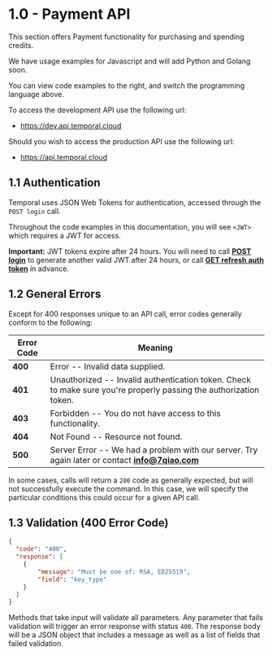 # 1.0 - Payment API

This section offers Payment functionality for purchasing and spending credits.

We have usage examples for Javascript and will add Python and Golang soon.

You can view code examples to the right, and switch the programming language above.

To access the development API use the following url:

* https://dev.api.temporal.cloud

Should you wish to access the production API  use the following url:

* https://api.temporal.cloud

## 1.1 Authentication

Temporal uses JSON Web Tokens for authentication, accessed through the `POST login` call.

Throughout the code examples in this documentation, you will see `<JWT>` which requires a JWT for access.

<aside class="success">
<b>Important:</b>  JWT tokens expire after 24 hours. You will need to call <b><a href="/account.html#post-login">POST login</a></b> to generate another valid JWT after 24 hours, or call <b><a href="/account.html#get-refreshed-auth-token">GET refresh auth token</a></b> in advance.
</aside>


## 1.2 General Errors

Except for 400 responses unique to an API call, error codes generally conform to the following:

Error Code | Meaning
---------- | -------
<b>400</b> | Error -- Invalid data supplied.
<b>401</b> | Unauthorized -- Invalid authentication token.  Check to make sure you're properly passing the authorization token.
<b>403</b> | Forbidden -- You do not have access to this functionality.
<b>404</b> | Not Found -- Resource not found.
<b>500</b> | Server Error -- We had a problem with our server. Try again later or contact <b>info@7qiao.com</b>


In some cases, calls will return a `200` code as generally expected, but will not successfully execute the command.
In this case, we will specify the particular conditions this could occur for a given API call.

## 1.3 Validation (400 Error Code)

```json
{
  "code": "400",
  "response": [
    {
        "message": "Must be one of: RSA, ED25519",
        "field": "key_type"
    }
  ]
}
```

Methods that take input will validate all parameters. Any parameter that fails validation will trigger an error response with status `400`. The response body will be a JSON object that includes a message as well as a list of fields that failed validation.

